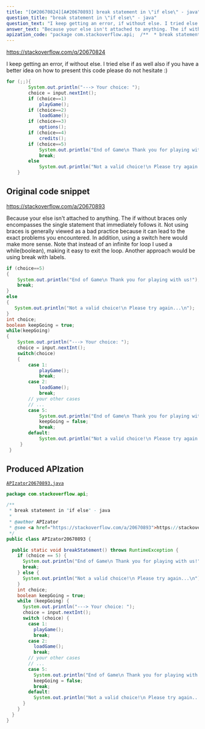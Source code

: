 ```yaml
---
title: "[Q#20670824][A#20670893] break statement in \"if else\" - java"
question_title: "break statement in \"if else\" - java"
question_text: "I keep getting an error, if without else. I tried else if as well also if you have a better idea on how to present this code please do not hesitate :)"
answer_text: "Because your else isn't attached to anything. The if without braces only encompasses the single statement that immediately follows it. Not using braces is generally viewed as a bad practice because it can lead to the exact problems you encountered. In addition, using a switch here would make more sense. Note that instead of an infinite for loop I used a while(boolean), making it easy to exit the loop. Another approach would be using break with labels."
apization_code: "package com.stackoverflow.api;  /**  * break statement in \"if else\" - java  *  * @author APIzator  * @see <a href=\"https://stackoverflow.com/a/20670893\">https://stackoverflow.com/a/20670893</a>  */ public class APIzator20670893 {    public static void breakStatement() throws RuntimeException {     if (choice == 5) {       System.out.println(\"End of Game\\n Thank you for playing with us!\");       break;     } else {       System.out.println(\"Not a valid choice!\\n Please try again...\\n\");     }     int choice;     boolean keepGoing = true;     while (keepGoing) {       System.out.println(\"---> Your choice: \");       choice = input.nextInt();       switch (choice) {         case 1:           playGame();           break;         case 2:           loadGame();           break;         // your other cases         // ...         case 5:           System.out.println(\"End of Game\\n Thank you for playing with us!\");           keepGoing = false;           break;         default:           System.out.println(\"Not a valid choice!\\n Please try again...\\n\");       }     }   } }"
---
```


https://stackoverflow.com/q/20670824

I keep getting an error, if without else.
I tried else if as well
also if you have a better idea on how to present this code please do not hesitate :)


```java
for (;;){
        System.out.println("---> Your choice: ");
        choice = input.nextInt();
        if (choice==1)
            playGame();
        if (choice==2)
            loadGame();
        if (choice==3)
            options();
        if (choice==4)
            credits();
        if (choice==5)
            System.out.println("End of Game\n Thank you for playing with us!");
            break;
        else
            System.out.println("Not a valid choice!\n Please try again...\n");=[;'mm
    }
```


## Original code snippet

https://stackoverflow.com/a/20670893

Because your else isn&#x27;t attached to anything. The if without braces only encompasses the single statement that immediately follows it.
Not using braces is generally viewed as a bad practice because it can lead to the exact problems you encountered.
In addition, using a switch here would make more sense.
Note that instead of an infinite for loop I used a while(boolean), making it easy to exit the loop. Another approach would be using break with labels.

```java
if (choice==5)
{
    System.out.println("End of Game\n Thank you for playing with us!");
    break;
}
else
{
   System.out.println("Not a valid choice!\n Please try again...\n");
}
int choice;
boolean keepGoing = true;
while(keepGoing)
{
    System.out.println("---> Your choice: ");
    choice = input.nextInt();
    switch(choice)
    {
        case 1: 
            playGame();
            break;
        case 2: 
            loadGame();
            break;
        // your other cases
        // ...
        case 5: 
            System.out.println("End of Game\n Thank you for playing with us!");
            keepGoing = false;
            break;
        default:
            System.out.println("Not a valid choice!\n Please try again...\n");
     }
 }
```

## Produced APIzation

[`APIzator20670893.java`](https://github.com/pasqualesalza/apization-temp-data/raw/master/apizations/java/APIzator20670893.java)

```java
package com.stackoverflow.api;

/**
 * break statement in "if else" - java
 *
 * @author APIzator
 * @see <a href="https://stackoverflow.com/a/20670893">https://stackoverflow.com/a/20670893</a>
 */
public class APIzator20670893 {

  public static void breakStatement() throws RuntimeException {
    if (choice == 5) {
      System.out.println("End of Game\n Thank you for playing with us!");
      break;
    } else {
      System.out.println("Not a valid choice!\n Please try again...\n");
    }
    int choice;
    boolean keepGoing = true;
    while (keepGoing) {
      System.out.println("---> Your choice: ");
      choice = input.nextInt();
      switch (choice) {
        case 1:
          playGame();
          break;
        case 2:
          loadGame();
          break;
        // your other cases
        // ...
        case 5:
          System.out.println("End of Game\n Thank you for playing with us!");
          keepGoing = false;
          break;
        default:
          System.out.println("Not a valid choice!\n Please try again...\n");
      }
    }
  }
}

```